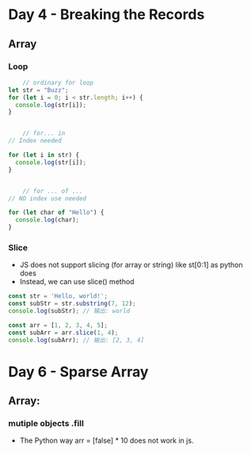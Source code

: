 # Day 4 - Breaking the Records

## Array
### Loop

``` javascript 
    // ordinary for loop
let str = "Buzz";
for (let i = 0; i < str.length; i++) {
  console.log(str[i]);
}


    // for... in
// Index needed 

for (let i in str) {
  console.log(str[i]);
}


    // for ... of ...
// NO index use needed 

for (let char of "Hello") {
  console.log(char);
}
```

### Slice 
- JS does not support slicing (for array or string) like st[0:1] as python does 
- Instead, we can use slice() method 

``` javascript
const str = 'Hello, world!';
const subStr = str.substring(7, 12);
console.log(subStr); // 输出: world

const arr = [1, 2, 3, 4, 5];
const subArr = arr.slice(1, 4);
console.log(subArr); // 输出: [2, 3, 4]
```

# Day 6 - Sparse Array

## Array:
### mutiple objects .fill
- The Python way arr = [false] * 10 does not work in js.
